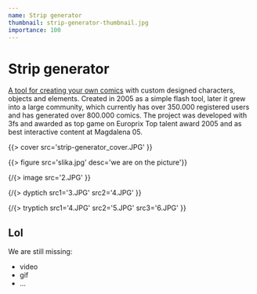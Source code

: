 ```yaml
---
name: Strip generator
thumbnail: strip-generator-thumbnail.jpg
importance: 100
---
```

# Strip generator

[A tool for creating your own comics](http://www.stripgenerator.com/) with custom designed characters, objects and elements. Created in 2005 as a simple flash tool, later it grew into a large community, which currently has over 350.000 registered users and has generated over 800.000 comics. The project was developed with 3fs and awarded as top game on Europrix Top talent award 2005 and as best interactive content at Magdalena 05.

{{> cover src='strip-generator_cover.JPG' }}

{{> figure src='slika.jpg' desc='we are on the picture'}}

{/{> image src='2.JPG' }}

{/{> dyptich src1='3.JPG' src2='4.JPG' }}

{/{> tryptich src1='4.JPG' src2='5.JPG' src3='6.JPG' }}

## Lol

We are still missing:

- video
- gif
- ...